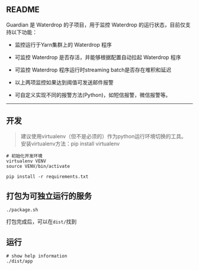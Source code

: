 ## README

Guardian 是 Waterdrop 的子项目，用于监控 Waterdrop 的运行状态，目前仅支持以下功能：

* 监控运行于Yarn集群上的 Waterdrop 程序

* 可监控 Waterdrop 是否存活，并能够根据配置自动拉起 Waterdrop 程序

* 可监控 Waterdrop 程序运行时streaming batch是否存在堆积和延迟

* 以上两项监控如果达到阈值可发送邮件报警

* 可自定义实现不同的报警方法(Python)，如短信报警，微信报警等。


---

## 开发

> 建议使用virtualenv（但不是必须的）作为python运行环境切换的工具。
> 安装virtualenv方法：pip install virtualenv

```
# 初始化开发环境
virtualenv VENV
source VENV/bin/activate

pip install -r requirements.txt

``` 

## 打包为可独立运行的服务

```
./package.sh
```

打包完成后，可以在`dist/`找到

## 运行

```
# show help information
./dist/app
```
